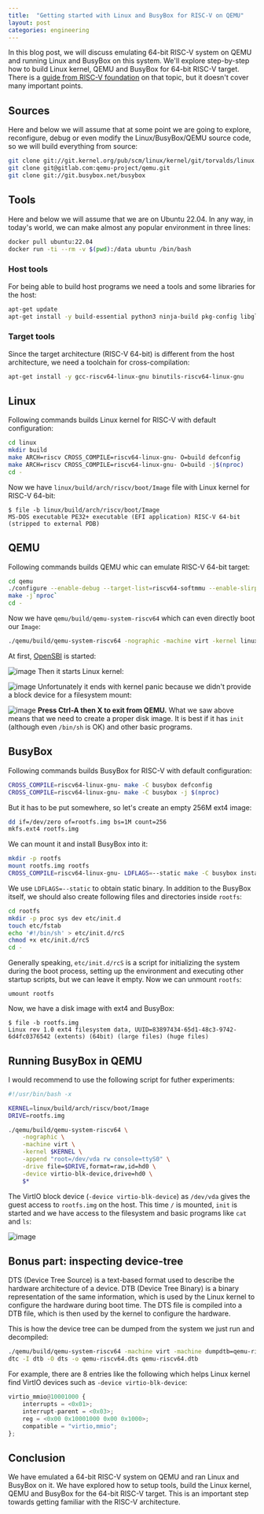 ```yaml
---
title:  "Getting started with Linux and BusyBox for RISC-V on QEMU"
layout: post
categories: engineering
---
```


In this blog post, we will discuss emulating 64-bit RISC-V system on QEMU and running Linux and BusyBox on this system. We'll explore step-by-step how to build Linux kernel, QEMU and BusyBox for 64-bit RISC-V target. There is a [guide from RISC-V foundation](https://risc-v-getting-started-guide.readthedocs.io/en/latest/linux-qemu.html) on that topic, but it doesn't cover many important points.



## Sources

Here and below we will assume that at some point we are going to explore, reconfigure, debug or even modify the Linux/BusyBox/QEMU source code, so we will build everything from source:
```sh
git clone git://git.kernel.org/pub/scm/linux/kernel/git/torvalds/linux.git
git clone git@gitlab.com:qemu-project/qemu.git
git clone git://git.busybox.net/busybox
```

## Tools

Here and below we will assume that we are on Ubuntu 22.04. In any way, in today's world, we can make almost any popular environment in three lines:

```sh
docker pull ubuntu:22.04
docker run -ti --rm -v $(pwd):/data ubuntu /bin/bash
```

### Host tools

For being able to build host programs we need a tools and some libraries for the host:
```sh
apt-get update
apt-get install -y build-essential python3 ninja-build pkg-config libglib2.0-dev libpixman-1-dev libslirp-dev flex bison bc file device-tree-compiler
```

### Target tools

Since the target architecture (RISC-V 64-bit) is different from the host architecture, we need a toolchain for cross-compilation:
```sh
apt-get install -y gcc-riscv64-linux-gnu binutils-riscv64-linux-gnu
```

## Linux

Following commands builds Linux kernel for RISC-V with default configuration:
```sh
cd linux
mkdir build
make ARCH=riscv CROSS_COMPILE=riscv64-linux-gnu- O=build defconfig
make ARCH=riscv CROSS_COMPILE=riscv64-linux-gnu- O=build -j$(nproc)
cd -
```
Now we have `linux/build/arch/riscv/boot/Image` file with Linux kernel for RISC-V 64-bit:
```
$ file -b linux/build/arch/riscv/boot/Image
MS-DOS executable PE32+ executable (EFI application) RISC-V 64-bit (stripped to external PDB)
```

## QEMU

Following commands builds QEMU whic can emulate RISC-V 64-bit target:
```sh
cd qemu
./configure --enable-debug --target-list=riscv64-softmmu --enable-slirp
make -j`nproc`
cd -
```
Now we have `qemu/build/qemu-system-riscv64` which can even directly boot our `Image`:
```sh
./qemu/build/qemu-system-riscv64 -nographic -machine virt -kernel linux/build/arch/riscv/boot/Image
```
At first, [OpenSBI](https://github.com/riscv-software-src/opensbi) is started:

![image](https://user-images.githubusercontent.com/8286747/218286161-bcc3e081-3c3a-47b2-9b6e-7966f282b62b.png)
Then it starts Linux kernel:

![image](https://user-images.githubusercontent.com/8286747/218286116-3e61e719-cb49-4601-bfb5-4d15d9fa1cd5.png)
Unfortunately it ends with kernel panic because we didn't provide a block device for a filesystem mount:

![image](https://user-images.githubusercontent.com/8286747/218286074-8c2043f4-eb55-4c29-9c5b-feca27700d13.png)
 **Press Ctrl-A then X to exit from QEMU.** What we saw above means that we need to create a proper disk image. It is best if it has `init` (although even `/bin/sh` is OK) and other basic programs.

## BusyBox

Following commands builds BusyBox for RISC-V with default configuration:
```sh
CROSS_COMPILE=riscv64-linux-gnu- make -C busybox defconfig
CROSS_COMPILE=riscv64-linux-gnu- make -C busybox -j $(nproc)
```
But it has to be put somewhere, so let's create an empty 256M ext4 image:
```sh
dd if=/dev/zero of=rootfs.img bs=1M count=256
mkfs.ext4 rootfs.img
```
We can mount it and install BusyBox into it:
```sh
mkdir -p rootfs
mount rootfs.img rootfs
CROSS_COMPILE=riscv64-linux-gnu- LDFLAGS=--static make -C busybox install CONFIG_PREFIX=../rootfs
```
We use `LDFLAGS=--static` to obtain static binary. In addition to the BusyBox itself, we should also create following files and directories inside `rootfs`:
```sh
cd rootfs
mkdir -p proc sys dev etc/init.d
touch etc/fstab
echo '#!/bin/sh' > etc/init.d/rcS
chmod +x etc/init.d/rcS
cd -
```
Generally speaking, `etc/init.d/rcS` is a script for initializing the system during the boot process, setting up the environment and executing other startup scripts, but we can leave it empty. Now we can unmount `rootfs`:
```
umount rootfs
```
Now, we have a disk image with ext4 and BusyBox:
```
$ file -b rootfs.img 
Linux rev 1.0 ext4 filesystem data, UUID=83897434-65d1-48c3-9742-6d4fc0376542 (extents) (64bit) (large files) (huge files)
```

## Running BusyBox in QEMU

I would recommend to use the following script for futher experiments:
```sh
#!/usr/bin/bash -x

KERNEL=linux/build/arch/riscv/boot/Image
DRIVE=rootfs.img

./qemu/build/qemu-system-riscv64 \
    -nographic \
    -machine virt \
    -kernel $KERNEL \
    -append "root=/dev/vda rw console=ttyS0" \
    -drive file=$DRIVE,format=raw,id=hd0 \
    -device virtio-blk-device,drive=hd0 \
    $*
```
The VirtIO block device (`-device virtio-blk-device`) as `/dev/vda` gives the guest access to `rootfs.img` on the host. This time `/` is mounted, `init` is started and we have access to the filesystem and basic programs like `cat` and `ls`:

![image](https://user-images.githubusercontent.com/8286747/218285917-8eeffce2-5ec9-411a-8f0c-2c8c5b9c1558.png)

## Bonus part: inspecting device-tree

DTS (Device Tree Source) is a text-based format used to describe the hardware architecture of a device. DTB (Device Tree Binary) is a binary representation of the same information, which is used by the Linux kernel to configure the hardware during boot time. The DTS file is compiled into a DTB file, which is then used by the kernel to configure the hardware.

This is how the device tree can be dumped from the system we just run and decompiled:
```sh
./qemu/build/qemu-system-riscv64 -machine virt -machine dumpdtb=qemu-riscv64.dtb
dtc -I dtb -O dts -o qemu-riscv64.dts qemu-riscv64.dtb
```

For example, there are 8 entries like the following which helps Linux kernel find VirtIO devices such as `-device virtio-blk-device`:
```python
virtio_mmio@10001000 {
	interrupts = <0x01>;
	interrupt-parent = <0x03>;
	reg = <0x00 0x10001000 0x00 0x1000>;
	compatible = "virtio,mmio";
};
```

## Conclusion

We have emulated a 64-bit RISC-V system on QEMU and ran Linux and BusyBox on it. We have explored how to setup tools, build the Linux kernel, QEMU and BusyBox for the 64-bit RISC-V target. This is an important step towards getting familiar with the RISC-V architecture.